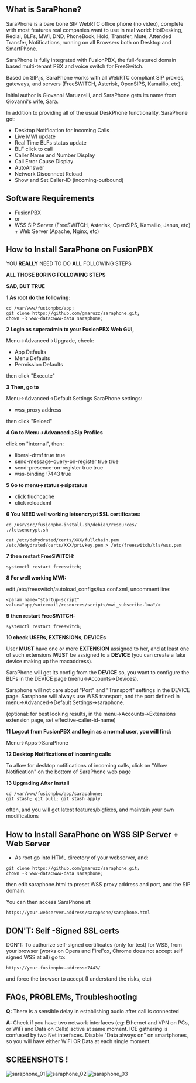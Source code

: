 What is SaraPhone?
--------------------------------------

SaraPhone is a bare bone SIP WebRTC office phone (no video), complete with most features real companies want to use in real world: HotDesking, Redial, BLFs, MWI, DND, PhoneBook, Hold, Transfer, Mute, Attended Transfer, Notifications, running on all Browsers both on Desktop and SmartPhone.

SaraPhone is fully integrated with FusionPBX, the full-featured domain based multi-tenant PBX and voice switch for FreeSwitch.

Based on SIP.js, SaraPhone works with all WebRTC compliant SIP proxies, gateways, and servers (FreeSWITCH, Asterisk, OpenSIPS, Kamailio, etc).

Initial author is Giovanni Maruzzelli, and SaraPhone gets its name from Giovanni's wife, Sara.


In addition to providing all of the usual DeskPhone functionality, SaraPhone got:

- Desktop Notification for Incoming Calls
- Live MWI update
- Real Time BLFs status update
- BLF click to call
- Caller Name and Number Display
- Call Error Cause Display
- AutoAnswer
- Network Disconnect Reload
- Show and Set Caller-ID (incoming-outbound)

Software Requirements
--------------------------------------

- FusionPBX
- or
- WSS SIP Server (FreeSWITCH, Asterisk, OpenSIPS, Kamailio, Janus, etc) + Web Server (Apache, Nginx, etc)

How to Install SaraPhone on FusionPBX
----------------------------

YOU **REALLY** NEED TO DO **ALL** FOLLOWING STEPS

**ALL THOSE BORING FOLLOWING STEPS**

**SAD, BUT TRUE**

**1 As root do the following:**

```
cd /var/www/fusionpbx/app;
git clone https://github.com/gmaruzz/saraphone.git;
chown -R www-data:www-data saraphone;
```

**2 Login as superadmin to your FusionPBX Web GUI,**

Menu->Advanced->Upgrade, check:
- App Defaults
- Menu Defaults
- Permission Defaults

then click "Execute"

**3 Then, go to**

Menu->Advanced->Default Settings
SaraPhone settings:
- wss_proxy address

then click "Reload"

**4 Go to Menu->Advanced->Sip Profiles**

click on "internal", then:
- liberal-dtmf true true
- send-message-query-on-register true true
- send-presence-on-register true true
- wss-binding :7443 true

**5 Go to menu->status->sipstatus**

- click fluchcache
- click reloadxml


**6 You NEED well working letsencrypt SSL certificates:**

```
cd /usr/src/fusionpbx-install.sh/debian/resources/
./letsencrypt.sh

cat /etc/dehydrated/certs/XXX/fullchain.pem /etc/dehydrated/certs/XXX/privkey.pem > /etc/freeswitch/tls/wss.pem

```
**7 then restart FreeSWITCH:**

```
systemctl restart freeswitch;
```

**8 For well working MWI:**

edit /etc/freeswitch/autoload_configs/lua.conf.xml, uncomment line:
```
<param name="startup-script" value="app/voicemail/resources/scripts/mwi_subscribe.lua"/>
```

**9 then restart FreeSWITCH:**

```
systemctl restart freeswitch;
```

**10 check USERs, EXTENSIONs, DEVICEs**

User **MUST** have one or more **EXTENSION** assigned to her, and at least one of such extensions **MUST** be assigned to a **DEVICE** (you can create a fake device making up the macaddress).

SaraPhone will get its config from the **DEVICE** so, you want to configure the BLFs in the DEVICE page (menu->Accounts->Devices).

Saraphone will not care about "Port" and "Transport" settings in the DEVICE page. Saraphone will always use WSS transport, and the port defined in menu->Advanced->Default Settings->saraphone.

(optional: for best looking results, in the menu->Accounts->Extensions extension page, set effective-caller-id-name)


**11 Logout from FusionPBX and login as a normal user, you will find:**

Menu->Apps->SaraPhone


**12 Desktop Notifications of incoming calls**

To allow for desktop notifications of incoming calls, click on "Allow Notification" on the bottom of SaraPhone web page

**13 Upgrading After Install**

```
cd /var/www/fusionpbx/app/sarapahone;
git stash; git pull; git stash apply
```
often, and you will get latest features/bigfixes, and maintain your own modifications


How to Install SaraPhone on WSS SIP Server + Web Server
----------------------------

* As root go into HTML directory of your webserver, and:

```
git clone https://github.com/gmaruzz/saraphone.git;
chown -R www-data:www-data saraphone;
```
then edit saraphone.html to preset WSS proxy address and port, and the SIP domain.

You can then access SaraPhone at:
```
https://your.webserver.address/saraphone/saraphone.html
```
<!--
WSS BLFs on FreeSWITCH
----------------------------
At this moment (2020-04-06) BLFs in FreeSWITCH are not working on SIP via WSS (bug filed: https://github.com/signalwire/freeswitch/issues/398 ).

While the problem is getting fixed in an elegant way upstream, you can apply the quick and dirty patch included into SaraPhone sources (saraphone/patch.diff) and recompile FreeSWITCH mod_sofia.
```
cd /usr/src/freeswitch;
git apply patch.diff;
make mod_sofia-install;
systemctl restart freeswitch;
```
-->


DON'T: Self -Signed SSL certs
----------------------------

DON'T: To authorize self-signed certificates (only for test) for WSS, from your browser (works on Opera and FireFox, Chrome does not accept self signed WSS at all) go to:
```
https://your.fusionpbx.address:7443/
```
and force the browser to accept (I understand the risks, etc)


FAQs, PROBLEMs, Troubleshooting
----------------------------

**Q:** There is a sensible delay in establishing audio after call is connected

**A:** Check if you have two network interfaces (eg: Ethernet and VPN on PCs, or WiFi and Data on Cells) active at same moment. ICE gathering is confused by two Net interfaces. Disable "Data always on" on smartphones, so you will have either WiFi OR Data at each single moment.

SCREENSHOTS !
----------------------------

![saraphone_01](https://user-images.githubusercontent.com/331862/79241436-5758d600-7e73-11ea-92ce-7522db44fe63.jpg)
![saraphone_02](https://user-images.githubusercontent.com/331862/79241434-5627a900-7e73-11ea-8196-549379e603ec.jpg)
![saraphone_03](https://user-images.githubusercontent.com/331862/79241430-558f1280-7e73-11ea-9994-c8b9d48a587d.jpg)

